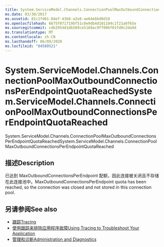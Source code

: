 ```yaml
---
title: System.ServiceModel.Channels.ConnectionPoolMaxOutboundConnectionsPerEndpointQuotaReached
ms.date: 03/30/2017
ms.assetid: 01c1fd61-84ef-43b8-a2e8-ae64ebbd0d18
ms.openlocfilehash: 6675f071719bf51c0e9db4d101184c1f21a0f65e
ms.sourcegitcommit: cdb295dd1db589ce5169ac9ff096f01fd0c2da9d
ms.translationtype: MT
ms.contentlocale: zh-CN
ms.lasthandoff: 06/09/2020
ms.locfileid: "84589521"
---
```

# <a name="systemservicemodelchannelsconnectionpoolmaxoutboundconnectionsperendpointquotareached"></a><span data-ttu-id="bd809-102">System.ServiceModel.Channels.ConnectionPoolMaxOutboundConnectionsPerEndpointQuotaReached</span><span class="sxs-lookup"><span data-stu-id="bd809-102">System.ServiceModel.Channels.ConnectionPoolMaxOutboundConnectionsPerEndpointQuotaReached</span></span>
<span data-ttu-id="bd809-103">System.ServiceModel.Channels.ConnectionPoolMaxOutboundConnectionsPerEndpointQuotaReached</span><span class="sxs-lookup"><span data-stu-id="bd809-103">System.ServiceModel.Channels.ConnectionPoolMaxOutboundConnectionsPerEndpointQuotaReached</span></span>  
  
## <a name="description"></a><span data-ttu-id="bd809-104">描述</span><span class="sxs-lookup"><span data-stu-id="bd809-104">Description</span></span>  
 <span data-ttu-id="bd809-105">已达到 MaxOutboundConnectionsPerEndpoint 配额，因此连接被关闭且不存储在此连接池中。</span><span class="sxs-lookup"><span data-stu-id="bd809-105">MaxOutboundConnectionsPerEndpoint quota has been reached, so the connection was closed and not stored in this connection pool.</span></span>  
  
## <a name="see-also"></a><span data-ttu-id="bd809-106">另请参阅</span><span class="sxs-lookup"><span data-stu-id="bd809-106">See also</span></span>

- [<span data-ttu-id="bd809-107">跟踪</span><span class="sxs-lookup"><span data-stu-id="bd809-107">Tracing</span></span>](index.md)
- [<span data-ttu-id="bd809-108">使用跟踪来排除应用程序故障</span><span class="sxs-lookup"><span data-stu-id="bd809-108">Using Tracing to Troubleshoot Your Application</span></span>](using-tracing-to-troubleshoot-your-application.md)
- [<span data-ttu-id="bd809-109">管理和诊断</span><span class="sxs-lookup"><span data-stu-id="bd809-109">Administration and Diagnostics</span></span>](../index.md)
